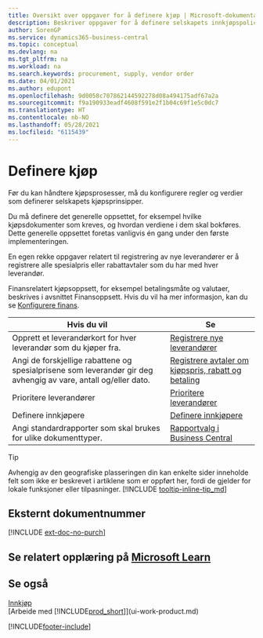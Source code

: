 ```yaml
---
title: Oversikt over oppgaver for å definere kjøp | Microsoft-dokumentasjon
description: Beskriver oppgaver for å definere selskapets innkjøpspolicyer og definere kjøpsprosessene.
author: SorenGP
ms.service: dynamics365-business-central
ms.topic: conceptual
ms.devlang: na
ms.tgt_pltfrm: na
ms.workload: na
ms.search.keywords: procurement, supply, vendor order
ms.date: 04/01/2021
ms.author: edupont
ms.openlocfilehash: 9d0058c707862144592278d08a494175adf67a2a
ms.sourcegitcommit: f9a190933eadf4608f591e2f1b04c69f1e5c0dc7
ms.translationtype: HT
ms.contentlocale: nb-NO
ms.lasthandoff: 05/28/2021
ms.locfileid: "6115439"
---
```

# <a name="setting-up-purchasing"></a>Definere kjøp
Før du kan håndtere kjøpsprosesser, må du konfigurere regler og verdier som definerer selskapets kjøpsprinsipper.

Du må definere det generelle oppsettet, for eksempel hvilke kjøpsdokumenter som kreves, og hvordan verdiene i dem skal bokføres. Dette generelle oppsettet foretas vanligvis én gang under den første implementeringen.

En egen rekke oppgaver relatert til registrering av nye leverandører er å registrere alle spesialpris eller rabattavtaler som du har med hver leverandør.

Finansrelatert kjøpsoppsett, for eksempel betalingsmåte og valutaer, beskrives i avsnittet Finansoppsett. Hvis du vil ha mer informasjon, kan du se [Konfigurere finans](finance-setup-finance.md).

| Hvis du vil | Se |
| --- | --- |
| Opprett et leverandørkort for hver leverandør som du kjøper fra.|[Registrere nye leverandører](purchasing-how-register-new-vendors.md) |
| Angi de forskjellige rabattene og spesialprisene som leverandør gir deg avhengig av vare, antall og/eller dato. |[Registrere avtaler om kjøpspris, rabatt og betaling](purchasing-how-record-purchase-price-discount-payment-agreements.md) |
| Prioritere leverandører |[Prioritere leverandører](purchasing-how-prioritize-vendors.md) |
| Definere innkjøpere |[Definere innkjøpere](purchasing-how-setup-purchasers.md) |
|Angi standardrapporter som skal brukes for ulike dokumenttyper.|[Rapportvalg i Business Central](across-report-selections.md)|

> [!TIP]
> Avhengig av den geografiske plasseringen din kan enkelte sider inneholde felt som ikke er beskrevet i artiklene som er oppført her, fordi de gjelder for lokale funksjoner eller tilpasninger. [!INCLUDE [tooltip-inline-tip_md](includes/tooltip-inline-tip_md.md)]

## <a name="external-document-number"></a>Eksternt dokumentnummer

[!INCLUDE [ext-doc-no-purch](includes/ext-doc-no-purch.md)]

## <a name="see-related-training-at-microsoft-learn"></a>Se relatert opplæring på [Microsoft Learn](/learn/paths/trade-get-started-dynamics-365-business-central/)

## <a name="see-also"></a>Se også

[Innkjøp](purchasing-manage-purchasing.md)  
[Arbeide med [!INCLUDE[prod_short](includes/prod_short.md)]](ui-work-product.md)


[!INCLUDE[footer-include](includes/footer-banner.md)]